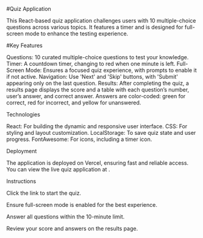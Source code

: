 #Quiz Application

This React-based quiz application challenges users with 10 multiple-choice questions across various topics. It features a timer and is designed for full-screen mode to enhance the testing experience.

#Key Features

Questions: 10 curated multiple-choice questions to test your knowledge.
Timer: A countdown timer, changing to red when one minute is left.
Full-Screen Mode: Ensures a focused quiz experience, with prompts to enable it if not active.
Navigation: Use 'Next' and 'Skip' buttons, with 'Submit' appearing only on the last question.
Results: After completing the quiz, a results page displays the score and a table with each question’s number, user’s answer, and correct answer. Answers are color-coded: green for correct, red for incorrect, and yellow for unanswered.

Technologies

React: For building the dynamic and responsive user interface.
CSS: For styling and layout customization.
LocalStorage: To save quiz state and user progress.
FontAwesome: For icons, including a timer icon.

Deployment

The application is deployed on Vercel, ensuring fast and reliable access. You can view the live quiz application at .

Instructions

Click the link to start the quiz.

Ensure full-screen mode is enabled for the best experience.

Answer all questions within the 10-minute limit.

Review your score and answers on the results page.


